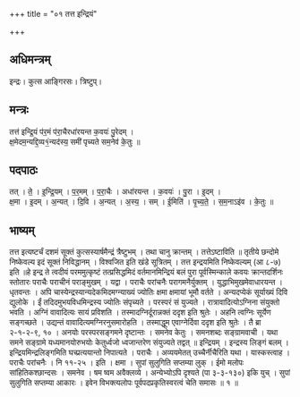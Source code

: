 +++
title = "०१ तत्त इन्द्रियं"

+++
## अधिमन्त्रम्
इन्द्रः। कुत्स आङ्गिरसः। त्रिष्टुप्।

## मन्त्रः
तत्त॑ इन्द्रि॒यं प॑र॒मं प॑रा॒चैरधा॑रयन्त क॒वयः॑ पु॒रेदम् ।  
क्ष॒मेदम॒न्यद्दि॒व्य१॒॑न्यद॑स्य॒ समी॑ पृच्यते सम॒नेव॑ के॒तुः ॥

## पदपाठः
तत् । ते॒ । इ॒न्द्रि॒यम् । प॒र॒मम् । प॒रा॒चैः । अधा॑रयन्त । क॒वयः॑ । पु॒रा । इ॒दम् ।  
क्ष॒मा । इ॒दम् । अ॒न्यत् । दि॒वि । अ॒न्यत् । अ॒स्य॒ । सम् । ई॒मिति॑ । पृ॒च्य॒ते॒ । स॒म॒नाऽइ॑व । के॒तुः ॥

## भाष्यम्
तत्त इत्यष्टर्चं दशमं सूक्तं कुत्सस्यार्षमैन्द्रं त्रैष्टुभम् । तथा चानु क्रान्तम् । तत्तेऽष्टाविति ॥ तृतीये छन्दोमे निष्केवल्य इदं सूक्तं निविद्धानम् । विश्वजित इति खंडे सूत्रितम् । तत्त इन्द्रयमिति निष्केवल्यम् (आ ८-७) इति ॥हे इन्द्र ते त्वदीयं परममुत्कृष्टं तत्प्रसिद्धमिदं वर्तमानमिन्द्रियं बलं पुरा पूर्वस्मिन्काले कवयः क्रान्तदर्शिनः स्तोतारः पराचैः पराचीनं पराङ्मुखम् । यद्वा । पराचैः परांचनैः परागमनैर्युक्तम् । युद्धाभिमुखमेवाधारयन्त । धृतवन्तः । अपि चास्येन्द्रस्यान्यदेकमिदमग्न्याख्यं ज्योतिः क्षमा क्षमायां भूमौ वर्तते । अन्यदप्येकं सूर्याख्यं दिवि द्युलोके । ईं तदिदमुभयविधमिन्द्रस्य ज्योतिः संपृच्यते । परस्परं सं युज्यते । रात्रावादित्योऽग्निना संयुक्तो भवति । अग्निं वावादित्यः सायं प्रविशति । तस्मादग्निर्दूरान्नक्तं ददृश इति श्रुतेः । अहनि त्वग्निः सूर्येण सङ्गच्छते । उद्यन्तं वावादित्यमग्निरनुसमारोहति । तस्माद्धूम एवाग्नेर्दिवा ददृश इति श्रुतेः । तै ब्रा २-१-२-९, १० । अनयोः परस्परसङ्गमने दृष्टान्तः । समनेव केतुः । समनशब्दः सङ्ग्रामवाची । यथा समने सङ्ग्रामे यध्यमानयोरुभयोः केतुर्ध्वजो ध्वजान्तरेण संयुज्यते तद्वत् ॥ इन्द्रियम् । इन्द्रस्य लिङ्गं बलम् । इन्द्रियमिन्द्रलिङ्गमिति घच्प्रत्ययान्तो निपात्यते । पराचैः । अव्ययमेतत् उच्चैर्नीचैरिति यथा । यास्कस्त्वाह । पराचैः परांचनैः । नि ११-२५ । इति । क्षमा । सुपां सुलुगिति सप्तम्या लुक् । ईमो मलोपः सांहितिकश्छान्दसः । समनेव । षम ष्वम अवैक्लव्ये । अन्येभ्योऽपि दृश्यते (पा ३-३-१३०) इकि युच् । सुपां सुलुगिति सप्तम्या आकारः । इवेन विभक्त्यलोपः पूर्वपदप्रकृतिस्वरत्वं चेति समासः ॥ १ ॥